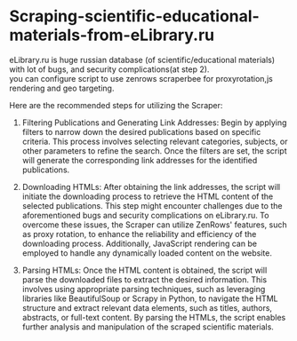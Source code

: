 # Scraping-scientific-educational-materials-from-eLibrary.ru
eLibrary.ru is huge russian database (of scientific/educational materials) with lot of bugs, and security complications(at step 2).  
you can configure script to use zenrows  scraperbee for proxyrotation,js rendering and geo targeting.  

Here are the recommended steps for utilizing the Scraper:

1) Filtering Publications and Generating Link Addresses: Begin by applying filters to narrow down the desired publications based on specific criteria. This process involves selecting relevant categories, subjects, or other parameters to refine the search. Once the filters are set, the script will generate the corresponding link addresses for the identified publications.

2) Downloading HTMLs: After obtaining the link addresses, the script will initiate the downloading process to retrieve the HTML content of the selected publications. This step might encounter challenges due to the aforementioned bugs and security complications on eLibrary.ru. To overcome these issues, the Scraper can utilize ZenRows' features, such as proxy rotation, to enhance the reliability and efficiency of the downloading process. Additionally, JavaScript rendering can be employed to handle any dynamically loaded content on the website.

3) Parsing HTMLs: Once the HTML content is obtained, the script will parse the downloaded files to extract the desired information. This involves using appropriate parsing techniques, such as leveraging libraries like BeautifulSoup or Scrapy in Python, to navigate the HTML structure and extract relevant data elements, such as titles, authors, abstracts, or full-text content. By parsing the HTMLs, the script enables further analysis and manipulation of the scraped scientific materials.


